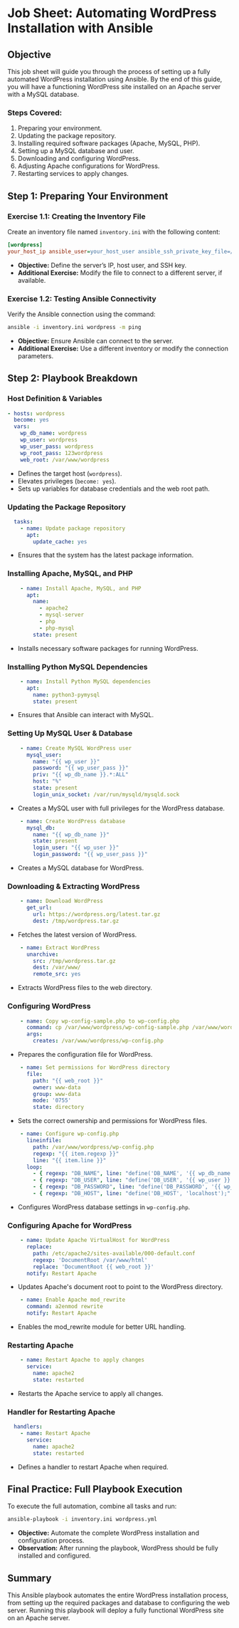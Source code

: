 # Job Sheet: Automating WordPress Installation with Ansible

## Objective
This job sheet will guide you through the process of setting up a fully automated WordPress installation using Ansible. By the end of this guide, you will have a functioning WordPress site installed on an Apache server with a MySQL database.

### Steps Covered:
1. Preparing your environment.
2. Updating the package repository.
3. Installing required software packages (Apache, MySQL, PHP).
4. Setting up a MySQL database and user.
5. Downloading and configuring WordPress.
6. Adjusting Apache configurations for WordPress.
7. Restarting services to apply changes.

## Step 1: Preparing Your Environment

### Exercise 1.1: Creating the Inventory File
Create an inventory file named `inventory.ini` with the following content:

```ini
[wordpress]
your_host_ip ansible_user=your_host_user ansible_ssh_private_key_file=/path/to/private/key.pem
```

- **Objective:** Define the server’s IP, host user, and SSH key.
- **Additional Exercise:** Modify the file to connect to a different server, if available.

### Exercise 1.2: Testing Ansible Connectivity
Verify the Ansible connection using the command:

```sh
ansible -i inventory.ini wordpress -m ping
```

- **Objective:** Ensure Ansible can connect to the server.
- **Additional Exercise:** Use a different inventory or modify the connection parameters.

## Step 2: Playbook Breakdown

### Host Definition & Variables
```yaml
- hosts: wordpress
  become: yes
  vars:
    wp_db_name: wordpress
    wp_user: wordpress
    wp_user_pass: wordpress
    wp_root_pass: 123wordpress
    web_root: /var/www/wordpress
```
- Defines the target host (`wordpress`).
- Elevates privileges (`become: yes`).
- Sets up variables for database credentials and the web root path.

### Updating the Package Repository
```yaml
  tasks:
    - name: Update package repository
      apt:
        update_cache: yes
```
- Ensures that the system has the latest package information.

### Installing Apache, MySQL, and PHP
```yaml
    - name: Install Apache, MySQL, and PHP
      apt:
        name:
          - apache2
          - mysql-server
          - php
          - php-mysql
        state: present
```
- Installs necessary software packages for running WordPress.

### Installing Python MySQL Dependencies
```yaml
    - name: Install Python MySQL dependencies
      apt:
        name: python3-pymysql
        state: present
```
- Ensures that Ansible can interact with MySQL.

### Setting Up MySQL User & Database
```yaml
    - name: Create MySQL WordPress user
      mysql_user:
        name: "{{ wp_user }}"
        password: "{{ wp_user_pass }}"
        priv: "{{ wp_db_name }}.*:ALL"
        host: "%"
        state: present
        login_unix_socket: /var/run/mysqld/mysqld.sock
```
- Creates a MySQL user with full privileges for the WordPress database.

```yaml
    - name: Create WordPress database
      mysql_db:
        name: "{{ wp_db_name }}"
        state: present
        login_user: "{{ wp_user }}"
        login_password: "{{ wp_user_pass }}"
```
- Creates a MySQL database for WordPress.

### Downloading & Extracting WordPress
```yaml
    - name: Download WordPress
      get_url:
        url: https://wordpress.org/latest.tar.gz
        dest: /tmp/wordpress.tar.gz
```
- Fetches the latest version of WordPress.

```yaml
    - name: Extract WordPress
      unarchive:
        src: /tmp/wordpress.tar.gz
        dest: /var/www/
        remote_src: yes
```
- Extracts WordPress files to the web directory.

### Configuring WordPress
```yaml
    - name: Copy wp-config-sample.php to wp-config.php
      command: cp /var/www/wordpress/wp-config-sample.php /var/www/wordpress/wp-config.php
      args:
        creates: /var/www/wordpress/wp-config.php
```
- Prepares the configuration file for WordPress.

```yaml
    - name: Set permissions for WordPress directory
      file:
        path: "{{ web_root }}"
        owner: www-data
        group: www-data
        mode: '0755'
        state: directory
```
- Sets the correct ownership and permissions for WordPress files.

```yaml
    - name: Configure wp-config.php
      lineinfile:
        path: /var/www/wordpress/wp-config.php
        regexp: "{{ item.regexp }}"
        line: "{{ item.line }}"
      loop:
        - { regexp: "DB_NAME", line: "define('DB_NAME', '{{ wp_db_name }}');" }
        - { regexp: "DB_USER", line: "define('DB_USER', '{{ wp_user }}');" }
        - { regexp: "DB_PASSWORD", line: "define('DB_PASSWORD', '{{ wp_user_pass }}');" }
        - { regexp: "DB_HOST", line: "define('DB_HOST', 'localhost');" }
```
- Configures WordPress database settings in `wp-config.php`.

### Configuring Apache for WordPress
```yaml
    - name: Update Apache VirtualHost for WordPress
      replace:
        path: /etc/apache2/sites-available/000-default.conf
        regexp: 'DocumentRoot /var/www/html'
        replace: 'DocumentRoot {{ web_root }}'
      notify: Restart Apache
```
- Updates Apache's document root to point to the WordPress directory.

```yaml
    - name: Enable Apache mod_rewrite
      command: a2enmod rewrite
      notify: Restart Apache
```
- Enables the mod_rewrite module for better URL handling.

### Restarting Apache
```yaml
    - name: Restart Apache to apply changes
      service:
        name: apache2
        state: restarted
```
- Restarts the Apache service to apply all changes.

### Handler for Restarting Apache
```yaml
  handlers:
    - name: Restart Apache
      service:
        name: apache2
        state: restarted
```
- Defines a handler to restart Apache when required.

## Final Practice: Full Playbook Execution
To execute the full automation, combine all tasks and run:

```sh
ansible-playbook -i inventory.ini wordpress.yml
```

- **Objective:** Automate the complete WordPress installation and configuration process.
- **Observation:** After running the playbook, WordPress should be fully installed and configured.

## Summary
This Ansible playbook automates the entire WordPress installation process, from setting up the required packages and database to configuring the web server. Running this playbook will deploy a fully functional WordPress site on an Apache server.
